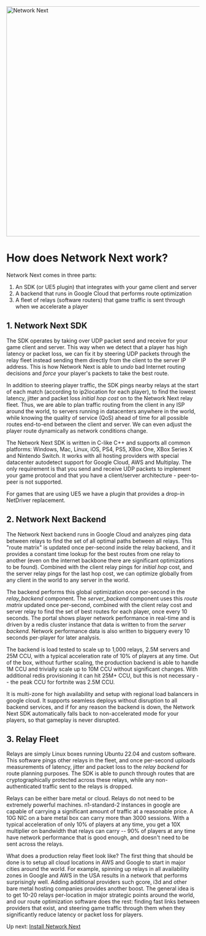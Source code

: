 <img src="https://static.wixstatic.com/media/799fd4_0512b6edaeea4017a35613b4c0e9fc0b~mv2.jpg/v1/fill/w_1200,h_140,al_c,q_80,usm_0.66_1.00_0.01/networknext_logo_colour_black_RGB_tightc.jpg" alt="Network Next" width="600"/>

<br>

# How does Network Next work?

Network Next comes in three parts:

1. An SDK (or UE5 plugin) that integrates with your game client and server
2. A backend that runs in Google Cloud that performs route optimization
3. A fleet of relays (software routers) that game traffic is sent through when we accelerate a player

## 1. Network Next SDK

The SDK operates by taking over UDP packet send and receive for your game client and server. This way when we detect that a player has high latency or packet loss, we can fix it by steering UDP packets through the relay fleet instead sending them directly from the client to the server IP address. This is how Network Next is able to _undo_ bad Internet routing decisions and *force* your player's packets to take the best route.

In addition to steering player traffic, the SDK pings nearby relays at the start of each match (according to ip2location for each player), to find the lowest latency, jitter and packet loss _initial hop cost_ on to the Network Next relay fleet. Thus, we are able to plan traffic routing from the client in any ISP around the world, to servers running in datacenters anywhere in the world, while knowing the quality of service (QoS) ahead of time for all possible routes end-to-end between the client and server. We can even adjust the player route dynamically as network conditions change.

The Network Next SDK is written in C-like C++ and supports all common platforms: Windows, Mac, Linux, iOS, PS4, PS5, XBox One, XBox Series X and Nintendo Switch. It works with all hosting providers with special datacenter autodetect support for Google Cloud, AWS and Multiplay. The only requirement is that you send and receive UDP packets to implement your game protocol and that you have a client/server architecture - peer-to-peer is not supported.

For games that are using UE5 we have a plugin that provides a drop-in NetDriver replacement.

## 2. Network Next Backend

The Network Next backend runs in Google Cloud and analyzes ping data between relays to find the set of all optimal paths between all relays. This "route matrix" is updated once per-second inside the relay backend, and it provides a constant time lookup for the best routes from one relay to another (even on the internet backbone there are significant optimizations to be found). Combined with the client relay pings for _initial hop_ cost, and the server relay pings for the last hop cost, we can optimize globally from any client in the world to any server in the world.

The backend performs this global optimization once per-second in the _relay_backend_ component. The _server_backend_ component uses this _route matrix_ updated once per-second, combined with the client relay cost and server relay to find the set of best routes for each player, once every 10 seconds. The portal shows player network performance in real-time and is driven by a redis cluster instance that data is written to from the _server backend_. Network performance data is also written to bigquery every 10 seconds per-player for later analysis.

The backend is load tested to scale up to 1,000 relays, 2.5M servers and 25M CCU, with a typical acceleration rate of 10% of players at any time. Out of the box, without further scaling, the production backend is able to handle 1M CCU and trivially scale up to 10M CCU without significant changes. With additional redis provisioning it can hit 25M+ CCU, but this is not necessary -- the peak CCU for fortnite was 2.5M CCU. 

It is multi-zone for high availability and setup with regional load balancers in google cloud. It supports seamless deploys without disruption to all backend services, and if for any reason the backend is down, the Network Next SDK automatically falls back to non-accelerated mode for your players, so that gameplay is never disrupted.

## 3. Relay Fleet

Relays are simply Linux boxes running Ubuntu 22.04 and custom software. This software pings other relays in the fleet, and once per-second uploads measurements of latency, jitter and packet loss to the _relay backend_ for route planning purposes. The SDK is able to punch through routes that are cryptographically protected across these relays, while any non-authenticated traffic sent to the relays is dropped.

Relays can be either bare metal or cloud. Relays do not need to be extremely powerful machines. n1-standard-2 instances in google are capable of carrying a significant amount of traffic at a reasonable price. A 10G NIC on a bare metal box can carry more than 3000 sessions. With a typical acceleration of only 10% of players at any time, you get a 10X multiplier on bandwidth that relays can carry -- 90% of players at any time have network performance that is good enough, and doesn't need to be sent across the relays.

What does a production relay fleet look like? The first thing that should be done is to setup all cloud locations in AWS and Google to start in major cities around the world. For example, spinning up relays in all availability zones in Google and AWS in the USA results in a network that performs surprisingly well. Adding additional providers such gcore, i3d and other bare metal hosting companies provides another boost. The general idea is to get 10-20 relays per-location in major strategic points around the world, and our route optimization software does the rest: finding fast links between providers that exist, and steering game traffic through them when they significantly reduce latency or packet loss for players.

Up next: [Install Network Next](fork_next_repository.md)
